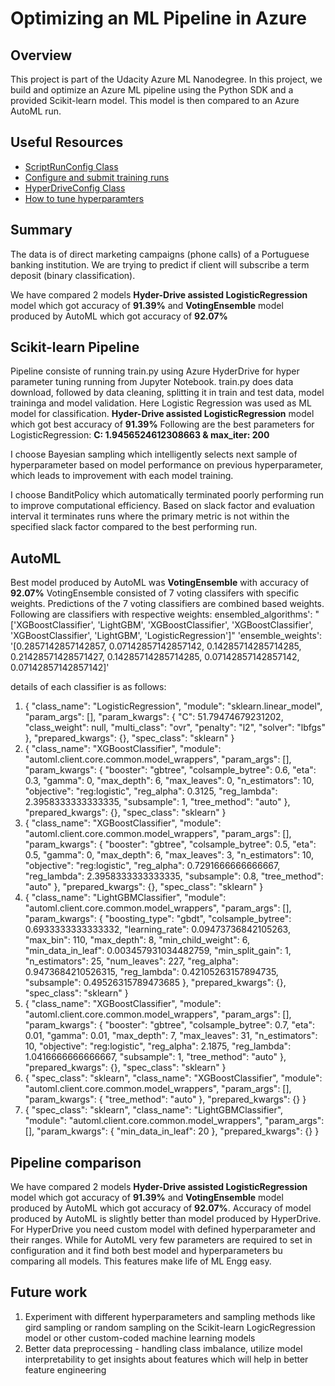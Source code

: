 # Optimizing an ML Pipeline in Azure

## Overview
This project is part of the Udacity Azure ML Nanodegree.
In this project, we build and optimize an Azure ML pipeline using the Python SDK and a provided Scikit-learn model.
This model is then compared to an Azure AutoML run.

## Useful Resources
- [ScriptRunConfig Class](https://docs.microsoft.com/en-us/python/api/azureml-core/azureml.core.scriptrunconfig?view=azure-ml-py)
- [Configure and submit training runs](https://docs.microsoft.com/en-us/azure/machine-learning/how-to-set-up-training-targets)
- [HyperDriveConfig Class](https://docs.microsoft.com/en-us/python/api/azureml-train-core/azureml.train.hyperdrive.hyperdriveconfig?view=azure-ml-py)
- [How to tune hyperparamters](https://docs.microsoft.com/en-us/azure/machine-learning/how-to-tune-hyperparameters)


## Summary
The data is of direct marketing campaigns (phone calls) of a Portuguese banking institution. We are trying to predict if client will subscribe a term deposit (binary classification).

We have compared 2 models **Hyder-Drive assisted LogisticRegression** model which got accuracy of **91.39%** and **VotingEnsemble** model produced by AutoML which got accuracy of **92.07%**

## Scikit-learn Pipeline
Pipeline consiste of running train.py using Azure HyderDrive for hyper parameter tuning running from Jupyter Notebook.
train.py does data download, followed by data cleaning, splitting it in train and test data, model traininga and model validation.
Here Logistic Regression was used as ML model for classification.
**Hyder-Drive assisted LogisticRegression** model which got best accuracy of **91.39%**
Following are the best parameters for LogisticRegression: **C: 1.9456524612308663 & max_iter: 200**

I choose Bayesian sampling which intelligently selects next sample of hyperparameter based on model performance on previous hyperparameter, which leads to improvement with each model training.

I choose BanditPolicy which automatically terminated poorly performing run to improve computational efficiency. Based on slack factor and evaluation interval it terminates runs where the primary metric is not within the specified slack factor compared to the best performing run.

## AutoML
Best model produced by AutoML was **VotingEnsemble** with accuracy of **92.07%**
VotingEnsemble consisted of 7 voting classifers with specific weights. Predictions of the 7 voting classifiers are combined based weights.
Following are classifiers with respective weights:
ensembled_algorithms': "['XGBoostClassifier', 'LightGBM', 'XGBoostClassifier', 'XGBoostClassifier', 'XGBoostClassifier', 'LightGBM', 'LogisticRegression']"
'ensemble_weights': '[0.2857142857142857, 0.07142857142857142, 0.14285714285714285, 0.21428571428571427, 0.14285714285714285, 0.07142857142857142, 0.07142857142857142]'

details of each classifier is as follows:
1. {
    "class_name": "LogisticRegression",
    "module": "sklearn.linear_model",
    "param_args": [],
    "param_kwargs": {
        "C": 51.79474679231202,
        "class_weight": null,
        "multi_class": "ovr",
        "penalty": "l2",
        "solver": "lbfgs"
    },
    "prepared_kwargs": {},
    "spec_class": "sklearn"
}  
2. {
    "class_name": "XGBoostClassifier",
    "module": "automl.client.core.common.model_wrappers",
    "param_args": [],
    "param_kwargs": {
        "booster": "gbtree",
        "colsample_bytree": 0.6,
        "eta": 0.3,
        "gamma": 0,
        "max_depth": 6,
        "max_leaves": 0,
        "n_estimators": 10,
        "objective": "reg:logistic",
        "reg_alpha": 0.3125,
        "reg_lambda": 2.3958333333333335,
        "subsample": 1,
        "tree_method": "auto"
    },
    "prepared_kwargs": {},
    "spec_class": "sklearn"
}
3. {
    "class_name": "XGBoostClassifier",
    "module": "automl.client.core.common.model_wrappers",
    "param_args": [],
    "param_kwargs": {
        "booster": "gbtree",
        "colsample_bytree": 0.5,
        "eta": 0.5,
        "gamma": 0,
        "max_depth": 6,
        "max_leaves": 3,
        "n_estimators": 10,
        "objective": "reg:logistic",
        "reg_alpha": 0.7291666666666667,
        "reg_lambda": 2.3958333333333335,
        "subsample": 0.8,
        "tree_method": "auto"
    },
    "prepared_kwargs": {},
    "spec_class": "sklearn"
}
4. {
    "class_name": "LightGBMClassifier",
    "module": "automl.client.core.common.model_wrappers",
    "param_args": [],
    "param_kwargs": {
        "boosting_type": "gbdt",
        "colsample_bytree": 0.6933333333333332,
        "learning_rate": 0.09473736842105263,
        "max_bin": 110,
        "max_depth": 8,
        "min_child_weight": 6,
        "min_data_in_leaf": 0.003457931034482759,
        "min_split_gain": 1,
        "n_estimators": 25,
        "num_leaves": 227,
        "reg_alpha": 0.9473684210526315,
        "reg_lambda": 0.42105263157894735,
        "subsample": 0.49526315789473685
    },
    "prepared_kwargs": {},
    "spec_class": "sklearn"
}
5. {
    "class_name": "XGBoostClassifier",
    "module": "automl.client.core.common.model_wrappers",
    "param_args": [],
    "param_kwargs": {
        "booster": "gbtree",
        "colsample_bytree": 0.7,
        "eta": 0.01,
        "gamma": 0.01,
        "max_depth": 7,
        "max_leaves": 31,
        "n_estimators": 10,
        "objective": "reg:logistic",
        "reg_alpha": 2.1875,
        "reg_lambda": 1.0416666666666667,
        "subsample": 1,
        "tree_method": "auto"
    },
    "prepared_kwargs": {},
    "spec_class": "sklearn"
}
6. {
    "spec_class": "sklearn",
    "class_name": "XGBoostClassifier",
    "module": "automl.client.core.common.model_wrappers",
    "param_args": [],
    "param_kwargs": {
        "tree_method": "auto"
    },
    "prepared_kwargs": {}
}
7. {
    "spec_class": "sklearn",
    "class_name": "LightGBMClassifier",
    "module": "automl.client.core.common.model_wrappers",
    "param_args": [],
    "param_kwargs": {
        "min_data_in_leaf": 20
    },
    "prepared_kwargs": {}
}

## Pipeline comparison
We have compared 2 models **Hyder-Drive assisted LogisticRegression** model which got accuracy of **91.39%** and **VotingEnsemble** model produced by AutoML which got accuracy of **92.07%**. Accuracy of model produced by AutoML is slightly better than model produced by HyperDrive.
For HyperDrive you need custom model with defined hyperparameter and their ranges. While for AutoML very few parameters are required to set in configuration and it find both best model and hyperparameters bu comparing all models. This features make life of ML Engg easy.

## Future work
1. Experiment with different hyperparameters and sampling methods like gird sampling or random sampling on the Scikit-learn LogicRegression model or other custom-coded machine learning models
2. Better data preprocessing - handling class imbalance, utilize model interpretability to get insights about features which will help in better feature engineering
